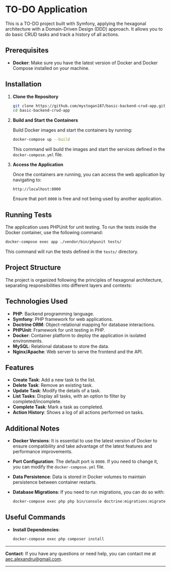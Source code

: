 
# TO-DO Application

This is a TO-DO project built with Symfony, applying the hexagonal architecture with a Domain-Driven Design (DDD) approach. It allows you to do basic CRUD tasks and track a history of all actions.

## Prerequisites

- **Docker**: Make sure you have the latest version of Docker and Docker Compose installed on your machine.

## Installation

1. **Clone the Repository**

   ```bash
   git clone https://github.com/mystogan187/basic-backend-crud-app.git
   cd basic-backend-crud-app
   ```

2. **Build and Start the Containers**

   Build Docker images and start the containers by running:

   ```bash
   docker-compose up --build
   ```

   This command will build the images and start the services defined in the `docker-compose.yml` file.

3. **Access the Application**

   Once the containers are running, you can access the web application by navigating to:

   ```
   http://localhost:8000
   ```

   Ensure that port `8000` is free and not being used by another application.

## Running Tests

The application uses PHPUnit for unit testing. To run the tests inside the Docker container, use the following command:

```bash
docker-compose exec app ./vendor/bin/phpunit tests/
```

This command will run the tests defined in the `tests/` directory.

## Project Structure

The project is organized following the principles of hexagonal architecture, separating responsibilities into different layers and contexts:

## Technologies Used

- **PHP**: Backend programming language.
- **Symfony**: PHP framework for web applications.
- **Doctrine ORM**: Object-relational mapping for database interactions.
- **PHPUnit**: Framework for unit testing in PHP.
- **Docker**: Container platform to deploy the application in isolated environments.
- **MySQL**: Relational database to store the data.
- **Nginx/Apache**: Web server to serve the frontend and the API.

## Features

- **Create Task**: Add a new task to the list.
- **Delete Task**: Remove an existing task.
- **Update Task**: Modify the details of a task.
- **List Tasks**: Display all tasks, with an option to filter by completed/incomplete.
- **Complete Task**: Mark a task as completed.
- **Action History**: Shows a log of all actions performed on tasks.


## Additional Notes

- **Docker Versions**: It is essential to use the latest version of Docker to ensure compatibility and take advantage of the latest features and performance improvements.
- **Port Configuration**: The default port is `8000`. If you need to change it, you can modify the `docker-compose.yml` file.
- **Data Persistence**: Data is stored in Docker volumes to maintain persistence between container restarts.
- **Database Migrations**: If you need to run migrations, you can do so with:

  ```bash
  docker-compose exec php php bin/console doctrine:migrations:migrate
  ```

## Useful Commands

- **Install Dependencies**:

  ```bash
  docker-compose exec php composer install
  ```


---

**Contact**: If you have any questions or need help, you can contact me at [aec.alexandru@gmail.com](mailto:aec.alexandru@gmail.com).

---

